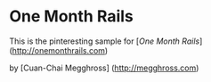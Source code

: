 # One Month Rails

This is the pinteresting sample for [*One Month Rails*] (http://onemonthrails.com)

by [Cuan-Chai Megghross] (http://megghross.com)